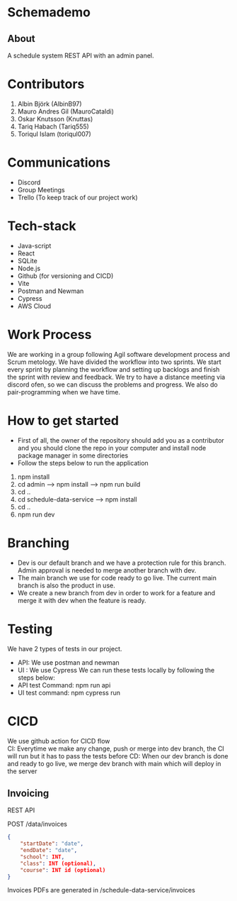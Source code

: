 # Schemademo

## About
A schedule system REST API with an admin panel. 

# Contributors
1. Albin Björk (AlbinB97)
2. Mauro Andres Gil (MauroCataldi)
3. Oskar Knutsson (Knuttas)
4. Tariq Habach (Tariq555)
5. Toriqul Islam (toriqul007)

# Communications
- Discord
- Group Meetings 
- Trello (To keep track of our project work)

# Tech-stack
- Java-script
- React 
- SQLite
- Node.js
- Github (for versioning and CICD)
- Vite
- Postman and Newman
- Cypress
- AWS Cloud


# Work Process
We are working in a group following Agil software development process and Scrum metology. We have divided the workflow into two sprints. We start every sprint by planning the workflow and setting up backlogs and finish the sprint with review and feedback. We try to have a distance meeting via discord ofen, so we can discuss the problems and progress. We also do pair-programming when we have time. 

# How to get started
- First of all, the owner of the repository should add you as a contributor and you should clone the repo in your computer and install node package manager in some directories
- Follow the steps below to run the application
 1. npm install
 2. cd admin --> npm install --> npm run build
 3. cd .. 
 4. cd schedule-data-service --> npm install
 5. cd ..
 6. npm run dev


# Branching
- Dev is our default branch and we have a protection rule for this branch. Admin approval is needed to merge another branch with dev.
- The main branch we use for code ready to go live. The current main branch is also the product in use.
- We create a new branch from dev in order to work for a feature and merge it with dev when the feature is ready.

# Testing
We have 2 types of tests in our project. 
- API: We use postman and newman 
- UI : We use Cypress
We can run these tests locally by following the steps below:
- API test Command: npm run api
- UI test command: npm cypress run

# CICD
We use github action for CICD flow    
CI: Everytime we make any change, push or merge into dev branch, the CI will run but it has to pass the tests before
CD: When our dev branch is done and ready to go live, we merge dev branch with main which will deploy in the server

## Invoicing
REST API 

POST /data/invoices

```json
{
    "startDate": "date",
    "endDate": "date",
    "school": INT,
    "class": INT (optional),
    "course": INT id (optional)
}
```

Invoices PDFs are generated in /schedule-data-service/invoices

